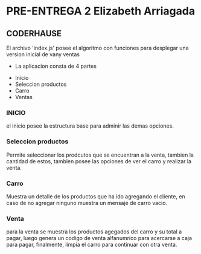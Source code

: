 # PRE-ENTREGA 2 Elizabeth Arriagada

## CODERHAUSE

El archivo 'index.js' posee el algoritmo con funciones para desplegar una version inicial de vany ventas

* La aplicacion consta de 4 partes
 - Inicio
 - Seleccion productos
 - Carro
 - Ventas


### INICIO
 el inicio posee la estructura base para adminir las demas opciones.

### Seleccion productos
Permite seleccionar los prodcutos que se encuentran a la venta, tambien la cantidad de estos, tambien posee las opciones de ver el carro y realizar la venta.

### Carro
Muestra un detalle de los productos que ha ido agregando el cliente, en caso de no agregar ninguno muestra un mensaje de carro vacio.

### Venta
para la venta se muestra los productos agegados del carro y su total a pagar, luego genera un codigo de venta alfanumrico para acercarse a caja para pagar, finalmente, limpia el carro para continuar con otra venta.
